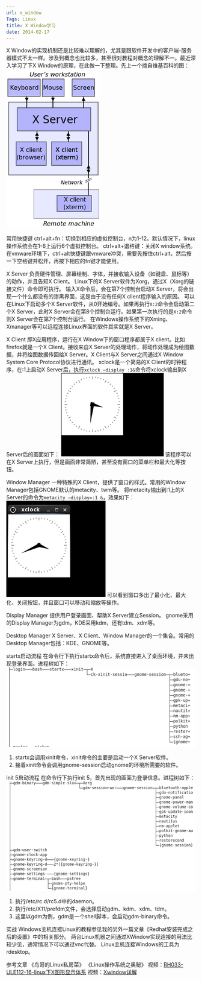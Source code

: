 ```yaml
---
url: x_window
Tags: Linux
title: X Window学习
date: 2014-02-17
---
```


X Window的实现机制还是比较难以理解的，尤其是跟软件开发中的客户端-服务器模式不太一样。涉及到概念也比较多，甚至很对教程对概念的理解不一。最近深入学习了下X Window的原理，在此做一下整理。先上一个摘自维基百科的图：
![X Window架构](/ref/x_window/X_client_server_example.svg.png)

常用快捷键
ctrl+alt+fn：切换到相应的虚拟控制台，n为1-12。默认情况下，linux操作系统会在1-6上运行6个虚拟控制台。
ctrl+alt+退格键：关闭X window系统。
在vmware环境下，ctrl+alt快捷键跟vmware冲突，需要先按住ctrl+alt，然后按一下空格键并松开，再按下相应的fn键才能使用。

X Server
负责硬件管理、屏幕绘制、字体，并接收输入设备（如键盘、鼠标等）的动作，并且告知X Client。
Linux下的X Server软件为Xorg，通过X（Xorg的链接文件）命令即可执行。
输入X命令后，会在第7个控制台启动X Server，将会出现一个什么都没有的漆黑界面，这是由于没有任何X client程序输入的原因。
可以在Linux下启动多个X Server软件，从0开始编号。如果再执行`X:2`命令会启动第二个X Server，此时X Server会在第8个控制台运行。如果第一次执行的是`X:2`命令则X Server会在第7个控制台运行。
在Windows操作系统下的Xming、Xmanager等可以远程连接Linux界面的软件其实就是X Server。

X Client
即X应用程序，运行在X Window下的窗口程序都属于X client。比如firefox就是一个X Client。接收来自X Server的处理动作，将动作处理成为绘图数据，并将绘图数据传回给X Server。X Client与X Server之间通过X Window System Core Protocol协议进行通讯。
xclock是一个简易的X Client的时钟程序，在:1上启动X Server后，执行`xclock –display :1&`命令将xclock输出到X Server后的画面如下：
![xclock](/ref/x_window/xclock_no_wm.png)
该程序可以在X Server上执行，但是画面非常简陋，甚至没有窗口的菜单栏和最大化等按钮。

Window Manager
一种特殊的X Client，提供了窗口的样式。常用的Window Manager包括GNOME默认的metacity、twm等。
将metacity输出到:1上的X Server的命令为`metacity –display=:1 &`，效果如下：
![Image Title](/ref/x_window/xclock_wm.png)
可以看到窗口多出了最小化、最大化、关闭按钮，并且窗口可以移动和缩放等操作。

Display Manager
提供用户登录画面、帮助X Server建立Session。
gnome采用的Display Manager为gdm，KDE采用kdm，还有tdm、xdm等。

Desktop Manager
X Server、X Client、Window Manager的一个集合。常用的Desktop Manager包括：KDE、GNOME等。

startx启动流程
在命令行下执行startx命令后，系统直接进入了桌面环境，并未出现登录界面。进程树如下：
![Image Title](/ref/x_window/startx_pstree.png)
1. startx会调用xinit命令，xinit命令的主要是启动一个X Server软件。
2. 接着xinit命令会调用gnome-session启动gnome的环境所需要的软件。

init 5启动流程
在命令行下执行init 5，首先出现的画面为登录信息。进程树如下：
![Image Title](/ref/x_window/init5_pstree.png)
1. 执行/etc/rc.d/rc5.d中的daemon。
2. 执行/etc/X11/prefdm文件，会选择启动gdm、kdm、xdm、tdm。
3. 这里以gdm为例，gdm是一个shell脚本，会启动gdm-binary命令。

实战
Windows主机连接Linux的教程参见我的另外一篇文章《Redhat安装完成之后的设置》中的相关部分。
两台Linux机器之间通过XWindow实现连接的用法比较少见，通常情况下可以通过vnc代替。
Linux主机连接Windows的工具为rdesktop。

参考文章
《鸟哥的Linux私房菜》
《Linux操作系统之奥秘》
视频：[RH033-ULE112-16-linux下X图形显示体系](http://edu.51cto.com/lesson/id-12709.html)
视频：[Xwindow详解](http://www.rhce.cc/?p=1117)